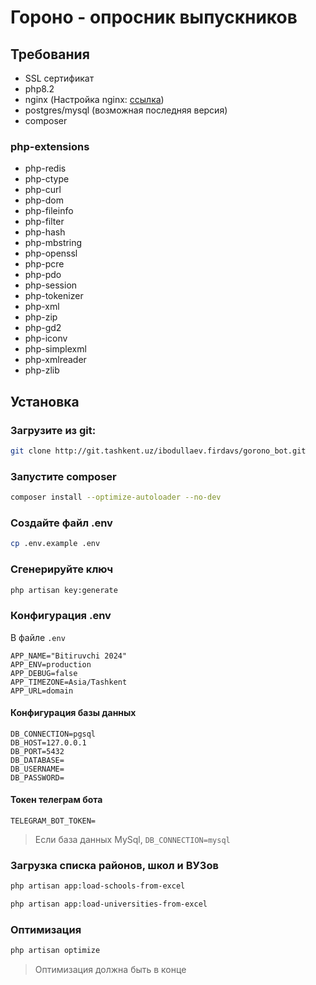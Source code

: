 # Гороно - опросник выпускников

## Требования

- SSL сертификат
- php8.2
- nginx (Настройка nginx: <a href="https://laravel.com/docs/11.x/deployment#nginx">ссылка</a>)
- postgres/mysql (возможная последняя версия)
- composer

### php-extensions

- php-redis
- php-ctype
- php-curl
- php-dom
- php-fileinfo
- php-filter
- php-hash
- php-mbstring
- php-openssl
- php-pcre
- php-pdo
- php-session
- php-tokenizer
- php-xml
- php-zip
- php-gd2
- php-iconv
- php-simplexml
- php-xmlreader
- php-zlib

## Установка

### Загрузите из git:

```bash
git clone http://git.tashkent.uz/ibodullaev.firdavs/gorono_bot.git
```

### Запустите composer

```bash
composer install --optimize-autoloader --no-dev
```

### Создайте файл .env

```bash
cp .env.example .env
```

### Сгенерируйте ключ

```bash
php artisan key:generate
```

### Конфигурация .env

В файле `.env`

```dotenv
APP_NAME="Bitiruvchi 2024"
APP_ENV=production
APP_DEBUG=false
APP_TIMEZONE=Asia/Tashkent
APP_URL=domain
```

#### Конфигурация базы данных

```dotenv
DB_CONNECTION=pgsql
DB_HOST=127.0.0.1
DB_PORT=5432
DB_DATABASE=
DB_USERNAME=
DB_PASSWORD=
```

#### Токен телеграм бота

```dotnev
TELEGRAM_BOT_TOKEN=
```

> Если база данных MySql, `DB_CONNECTION=mysql`

### Загрузка списка районов, школ и ВУЗов

```bash
php artisan app:load-schools-from-excel
```

```bash
php artisan app:load-universities-from-excel
```


### Оптимизация

```bash
php artisan optimize
```
> Оптимизация должна быть в конце
